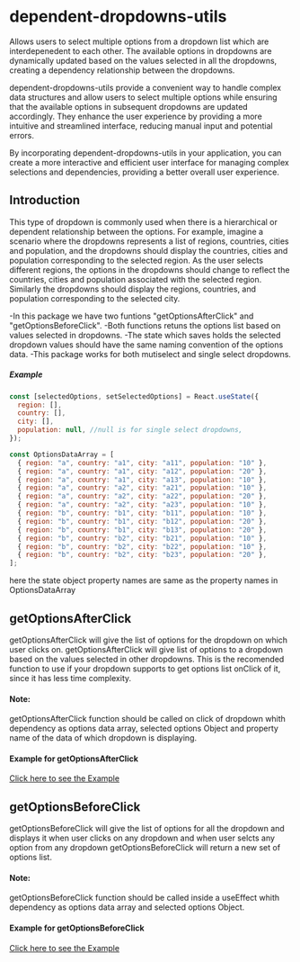 # dependent-dropdowns-utils

Allows users to select multiple options from a dropdown list which are interdepenedent to each other. The available options in dropdowns are dynamically updated based on the values selected in all the dropdowns, creating a dependency relationship between the dropdowns.

dependent-dropdowns-utils provide a convenient way to handle complex data structures and allow users to select multiple options while ensuring that the available options in subsequent dropdowns are updated accordingly. They enhance the user experience by providing a more intuitive and streamlined interface, reducing manual input and potential errors.

By incorporating dependent-dropdowns-utils in your application, you can create a more interactive and efficient user interface for managing complex selections and dependencies, providing a better overall user experience.

## Introduction

This type of dropdown is commonly used when there is a hierarchical or dependent relationship between the options. For example, imagine a scenario where the dropdowns represents a list of regions, countries, cities and population, and the dropdowns should display the countries, cities and population corresponding to the selected region. As the user selects different regions, the options in the dropdowns should change to reflect the countries, cities and population associated with the selected region. Similarly the dropdowns should display the regions, countries, and population corresponding to the selected city.

-In this package we have two funtions "getOptionsAfterClick" and "getOptionsBeforeClick".
-Both functions retuns the options list based on values selected in dropdowns.
-The state which saves holds the selected dropdown values should have the same naming convention of the options data.
-This package works for both mutiselect and single select dropdowns.

<h5>Example</h5>

```js
const [selectedOptions, setSelectedOptions] = React.useState({
  region: [],
  country: [],
  city: [],
  population: null, //null is for single select dropdowns,
});

const OptionsDataArray = [
  { region: "a", country: "a1", city: "a11", population: "10" },
  { region: "a", country: "a1", city: "a12", population: "20" },
  { region: "a", country: "a1", city: "a13", population: "10" },
  { region: "a", country: "a2", city: "a21", population: "10" },
  { region: "a", country: "a2", city: "a22", population: "20" },
  { region: "a", country: "a2", city: "a23", population: "10" },
  { region: "b", country: "b1", city: "b11", population: "10" },
  { region: "b", country: "b1", city: "b12", population: "20" },
  { region: "b", country: "b1", city: "b13", population: "20" },
  { region: "b", country: "b2", city: "b21", population: "10" },
  { region: "b", country: "b2", city: "b22", population: "10" },
  { region: "b", country: "b2", city: "b23", population: "20" },
];
```

here the state object property names are same as the property names in OptionsDataArray

## getOptionsAfterClick

getOptionsAfterClick will give the list of options for the dropdown on which user clicks on. getOptionsAfterClick will give list of options to a dropdown based on the values selected in other dropdowns.
This is the recomended function to use if your dropdown supports to get options list onClick of it, since it has less time complexity.

<h4>Note:</h4>
getOptionsAfterClick function should be called on click of dropdown whith dependency as options data array, selected options Object and property name of the data of which dropdown is displaying.

<h4>Example for getOptionsAfterClick</h4>

[Click here to see the Example](https://codesandbox.io/s/youthful-mountain-vh46nh?file=/demo.tsx)

## getOptionsBeforeClick

getOptionsBeforeClick will give the list of options for all the dropdown and displays it when user clicks on any dropdown and when user selcts any option from any dropdown getOptionsBeforeClick will return a new set of options list.

<h4>Note:</h4>
getOptionsBeforeClick function should be called inside a useEffect whith dependency as options data array and selected options Object.

<h4>Example for getOptionsBeforeClick</h4>

[Click here to see the Example](https://codesandbox.io/s/sleepy-austin-5gn4lf?file=/demo.tsx)
